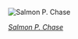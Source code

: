 
![Salmon P. Chase](https://upload.wikimedia.org/wikipedia/commons/thumb/f/f0/CHASE%2C_Samuel_P-Treasury_%28BEP_engraved_portrait%29.jpg/525px-CHASE%2C_Samuel_P-Treasury_%28BEP_engraved_portrait%29.jpg)

*[Salmon P. Chase](https://wikipedia.org/wiki/File:CHASE,_Samuel_P-Treasury_(BEP_engraved_portrait).jpg)*
